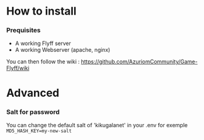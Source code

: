 # How to install

### Prequisites
- A working Flyff server
- A working Webserver (apache, nginx)

You can then follow the wiki : https://github.com/AzuriomCommunity/Game-Flyff/wiki
# Advanced

 ### Salt for password
 
 You can change the default salt of 'kikugalanet' in your .env for exemple `MD5_HASH_KEY=my-new-salt`
